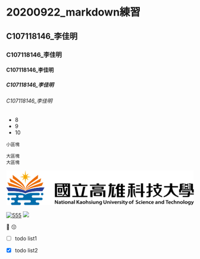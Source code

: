 # 20200922_markdown練習
## C107118146_李佳明
### C107118146_李佳明
#### C107118146_李佳明
##### C107118146_李佳明
###### C107118146_李佳明

+ 8
+ 9
+ 10

`小區塊`

```
大區塊
大區塊
```

![NKUST](6669.png "nkust")

[![555](http://img.youtube.com/vi/R0uufIdWCD4/0.jpg)](http://www.youtube.com/watch?v=R0uufIdWCD4 "484844848")
[![](https://img.youtube.com/watch?v=bCB_nIdN86s&frags=pl%2Cwn.jpg)](https://www.youtube.com/watch?v=bCB_nIdN86s&frags=pl%2Cwn)

:100:
:kissing:

- [ ] todo list1
- [x] todo list2

